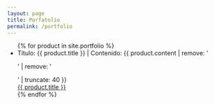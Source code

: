 ```yaml
---
layout: page
title: Porfatolio
permalink: /portfolio
---
```

<ul>
{% for product in site.portfolio %}
    <li>
        Título: {{ product.title }} | Contenido: {{ product.content | remove: '<p>' | remove: '</p>' | truncate: 40 }}
        <br>
        <a href="{{ product.url }}">{{ product.title }}</a>
    </li>
{% endfor %}
</ul>
